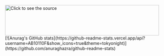 <div>
		<img src="./src/n.svg" width="100%" height="100" alt="Click to see the source">
</div>
[![Anurag's GitHub stats](https://github-readme-stats.vercel.app/api?username=AB10110F&show_icons=true&theme=tokyonight)](https://github.com/anuraghazra/github-readme-stats)
